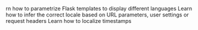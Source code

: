 rn how to parametrize Flask templates to display different languages
Learn how to infer the correct locale based on URL parameters, user settings or request headers
Learn how to localize timestamps
